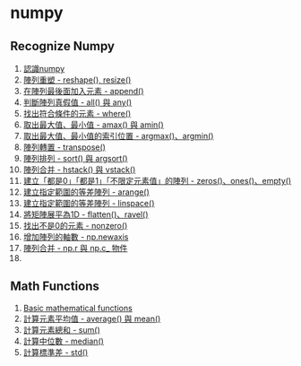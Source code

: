 # numpy

## Recognize Numpy
1. [認識numpy](https://colab.research.google.com/github/hellojor/numpy/blob/main/Basic%20of%20Numpy.ipynb)
2. [陣列重塑 - reshape(), resize()](https://colab.research.google.com/github/hellojor/numpy/blob/main/Recognize%20Numpy/.ipynb_checkpoints/reshape_resize-checkpoint.ipynb)
3. [在陣列最後面加入元素 - append()](https://colab.research.google.com/github/hellojor/numpy/blob/main/Recognize%20Numpy/.ipynb_checkpoints/append-checkpoint.ipynb)
4. [判斷陣列真假值 - all() 與 any()](https://colab.research.google.com/github/hellojor/numpy/blob/main/Recognize%20Numpy/any_all.ipynb)
5. [找出符合條件的元素 - where()](https://colab.research.google.com/github/hellojor/numpy/blob/main/Recognize%20Numpy/where.ipynb)
6. [取出最大值、最小值 - amax() 與 amin()](https://colab.research.google.com/github/hellojor/numpy/blob/main/Recognize%20Numpy/amax_amin.ipynb)
7. [取出最大值、最小值的索引位置 - argmax()、argmin()](https://colab.research.google.com/github/hellojor/numpy/blob/main/Recognize%20Numpy/argmax_argmin.ipynb)
8. [陣列轉置 - transpose()](https://colab.research.google.com/github/hellojor/numpy/blob/main/Recognize%20Numpy/transpose.ipynb)
9. [陣列排列 - sort() 與 argsort()](https://colab.research.google.com/github/hellojor/numpy/blob/main/Recognize%20Numpy/sort_argsort.ipynb)
10. [陣列合并 - hstack() 與 vstack()](https://colab.research.google.com/github/hellojor/numpy/blob/main/Recognize%20Numpy/hstack_vstack.ipynb)
11. [建立「都是0」「都是1」「不限定元素值」的陣列 - zeros()、ones()、empty()]()
12. [建立指定範圍的等差陣列 - arange()]()
13. [建立指定範圍的等差陣列 - linspace()]()
14. [將矩陣展平為1D - flatten()、ravel()]()
15. [找出不是0的元素 - nonzero()]()
16. [增加陣列的軸數 - np.newaxis]()
17. [陣列合并 - np.r 與 np.c_ 物件]()
18. []()

## Math Functions

1. [Basic mathematical functions](https://colab.research.google.com/github/hellojor/numpy/blob/main/Math%20Functions/Basic%20mathematical%20functions.ipynb)
2. [計算元素平均值 - average() 與 mean()](https://colab.research.google.com/github/hellojor/numpy/blob/main/Math%20Functions/average_mean.ipynb)
3. [計算元素總和 - sum()](https://colab.research.google.com/github/hellojor/numpy/blob/main/Math%20Functions/sum.ipynb)
4. [計算中位數 - median()](https://colab.research.google.com/github/hellojor/numpy/blob/main/Math%20Functions/Median.ipynb)
5. [計算標準差 - std()](https://colab.research.google.com/github/hellojor/numpy/blob/main/Math%20Functions/std_var.ipynb)

[]()
